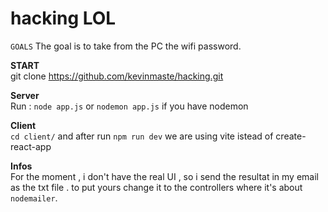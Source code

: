 # hacking LOL

`GOALS`
The goal is to take from the PC the wifi password.

**START**
<br/>
git clone https://github.com/kevinmaste/hacking.git

**Server**
<br/>
Run : `node app.js` or `nodemon app.js` if you have nodemon

**Client**
<br/>
`cd client/` and after run `npm run dev` we are using vite istead of create-react-app

**Infos**
<br/>
For the moment , i don't have the real UI , so i send the resultat in my email as the txt file .
to put yours  change it to the controllers where it's about `nodemailer`.

